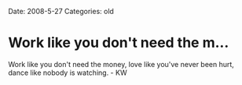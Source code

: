 Date: 2008-5-27
Categories: old

# Work like you don't need the m...

Work like you don't need the money, love like you've never been hurt, dance like nobody is watching. - KW
